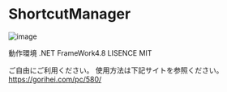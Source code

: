 # ShortcutManager

![image](https://user-images.githubusercontent.com/42645583/155892026-58741869-0239-4c59-9647-538763140a9a.png)


動作環境 .NET FrameWork4.8
LISENCE MIT

ご自由にご利用ください。
使用方法は下記サイトを参照ください。
　https://gorihei.com/pc/580/
